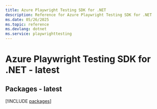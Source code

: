 ```yaml
---
title: Azure Playwright Testing SDK for .NET
description: Reference for Azure Playwright Testing SDK for .NET
ms.date: 05/26/2025
ms.topic: reference
ms.devlang: dotnet
ms.service: playwrighttesting
---
```

# Azure Playwright Testing SDK for .NET - latest
## Packages - latest
[!INCLUDE [packages](playwright-testing-index.md)]